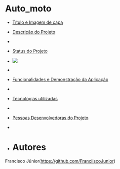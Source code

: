# Auto_moto
 
* [Título e Imagem de capa](#Título-e-Imagem-de-capa)

* [Descrição do Projeto](#descrição-do-projeto)
* 
* [Status do Projeto](#status-do-Projeto)
* <p><img src="http://img.shields.io/static/v1?label=STATUS&message=EM%20DESENVOLVIMENTO&color=GREEN&style=for-the-badge"/></p>
* 
* [Funcionalidades e Demonstração da Aplicação](#funcionalidades-e-demonstração-da-aplicação)
* 
* [Tecnologias utilizadas](#tecnologias-utilizadas)
* 
* [Pessoas Desenvolvedoras do Projeto](#pessoas-desenvolvedoras)
* 
* # Autores
Francisco Júnior(https://github.com/FranciiscoJunior)

